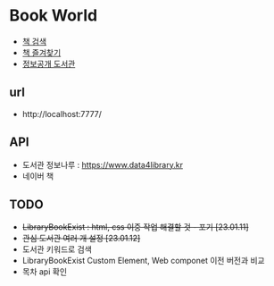 # Book World

- [책 검색](./src/html/search-book.html) 
- [책 즐겨찾기](./src/html/favorite.html) 
- [정보공개 도서관](./src/html/library.html) 


## url
- http://localhost:7777/


## API 
- 도서관 정보나루 : https://www.data4library.kr
- 네이버 책 


## TODO
- ~~LibraryBookExist : html, css 이중 작업 해결할 것 - 포기 [23.01.11]~~ 
- ~~관심 도서관 여러 개 설정 [23.01.12]~~
- 도서관 키워드로 검색
- LibraryBookExist Custom Element, Web componet 이전 버전과 비교
- 목차 api 확인


